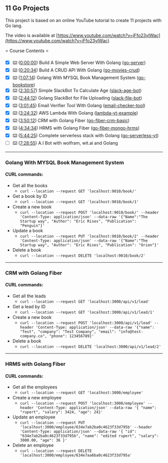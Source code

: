 ## 11 Go Projects

This project is based on an online YouTube tutorial to create 11 projects with Go lang.

The video is available at [https://www.youtube.com/watch?v=jFfo23yIWac](https://www.youtube.com/watch?v=jFfo23yIWac)

⭐️ Course Contents ⭐️

- [x] ⌨️ ([0:00:00](https://www.youtube.com/watch?v=jFfo23yIWac&t=0s)) Build A Simple Web Server With Golang ([go-server](go-server/))
- [x] ⌨️ ([0:20:34](https://www.youtube.com/watch?v=jFfo23yIWac&t=1234s)) Build A CRUD API With Golang ([go-movies-crud](go-movies-crud/))
- [x] ⌨️ ([1:07:14](https://www.youtube.com/watch?v=jFfo23yIWac&t=4034s)) Golang With MYSQL Book Management System ([go-bookstore](go-bookstore/))
- [x] ⌨️ ([2:30:57](https://www.youtube.com/watch?v=jFfo23yIWac&t=9057s)) Simple SlackBot To Calculate Age ([slack-age-bot](slack-age-bot/))
- [x] ⌨️ ([2:44:12](https://www.youtube.com/watch?v=jFfo23yIWac&t=9852s)) Golang SlackBot for File Uploading ([slack-file-bot](slack-file-bot/))
- [x] ⌨️ ([3:01:45](https://www.youtube.com/watch?v=jFfo23yIWac&t=10905s)) Email Verifier Tool With Golang ([email-checker-tool](email-checker-tool/))
- [x] ⌨️ ([3:24:32](https://www.youtube.com/watch?v=jFfo23yIWac&t=12272s)) AWS Lambda With Golang ([lambda-yt-example](lambda-yt-example/))
- [x] ⌨️ ([3:50:12](https://www.youtube.com/watch?v=jFfo23yIWac&t=13812s)) CRM with Golang Fiber ([go-fiber-crm-basic](go-fiber-crm-basic/))
- [x] ⌨️ ([4:34:34](https://www.youtube.com/watch?v=jFfo23yIWac&t=16474s)) HRMS with Golang Fiber ([go-fiber-mongo-hrms](go-fiber-mongo-hrms/))
- [x] ⌨️ ([5:44:25](https://www.youtube.com/watch?v=jFfo23yIWac&t=20665s)) Complete serverless stack with Golang ([go-serverless-yt](go-serverless-yt/))
- [ ] ⌨️ ([7:28:55](https://www.youtube.com/watch?v=jFfo23yIWac&t=26935s)) A.I Bot with wolfram, wit.ai and Golang

---

### Golang With MYSQL Book Management System

#### CURL commands:

- Get all the books
  - `curl --location --request GET 'localhost:9010/book/'`
- Get a book by ID
  - `curl --location --request GET 'localhost:9010/book/1'`
- Create a new book
  - `curl --location --request POST 'localhost:9010/book/' --header 'Content-Type: application/json' --data-raw '{"Name":"The Startup way", "Author": "Eric Rises", "Publication": "Penguin"}'`
- Update a book
  - `curl --location --request PUT 'localhost:9010/book/2' --header 'Content-Type: application/json' --data-raw '{"Name":"The Startup way", "Author": "Eric Rises", "Publication": "Orion"}'`
- Delete a book
  - `curl --location --request DELETE 'localhost:9010/book/2'`

---

### CRM with Golang Fiber

#### CURL commands:

- Get all the leads
  - `curl --location --request GET 'localhost:3000/api/v1/lead'`
- Get a lead by ID
  - `curl --location --request GET 'localhost:3000/api/v1/lead/1'`
- Create a new book
  - `curl --location --request POST 'localhost:3000/api/v1/lead' --header 'Content-Type: application/json' --data-raw '{"name": "Test", "company": "Test Company", "email": "info@test-company.co", "phone": 123456789}'`
- Delete a book
  - `curl --location --request DELETE 'localhost:3000/api/v1/lead/2'`

---

### HRMS with Golang Fiber

#### CURL commands:

- Get all the employees
  - `curl --location --request GET 'localhost:3000/employee'`
- Create a new employee
  - `curl --location --request POST 'localhost:3000/employee' --header 'Content-Type: application/json' --data-raw '{ "name": "rupert", "salary": 3424, "age": 24}'`
- Update an employee
  - `curl --location --request PUT 'localhost:3000/employee/634e7ab2ba0c4623f33d795b' --header 'Content-Type: application/json' --data-raw '{ "id": "634e7ab2ba0c4623f33d795b", "name": "edited rupert", "salary": 3000.00, "age": 36 }'`
- Delete an employee
  - `curl --location --request DELETE 'localhost:3000/employee/634e7aa6ba0c4623f33d795a'`
